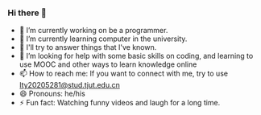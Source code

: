 ### Hi there 👋

<!--
**Cyberl-ty02/Cyberl-ty02** is a ✨ _special_ ✨ repository because its `README.md` (this file) appears on your GitHub profile.

Here are some ideas to get you started:
-->
- 🔭 I’m currently working on be a programmer.
- 🌱 I’m currently learning computer in the university.
- 💬 I'll try to answer things that I've known.
- 🤔 I’m looking for help with some basic skills on coding, and learning to use MOOC and other ways to learn knowledge online
- 📫 How to reach me: If you want to connect with me, try to use lty20205281@stud.tjut.edu.cn
- 😄 Pronouns: he/his
- ⚡ Fun fact: Watching funny videos and laugh for a long time.

